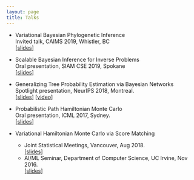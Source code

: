 ```yaml
---
layout: page
title: Talks
---
```


- Variational Bayesian Phylogenetic Inference  
Invited talk, CAIMS 2019, Whistler, BC  
[[slides]]({{sites.baseurl}}/static/slides/CAIMS2019.pdf)

- Scalable Bayesian Inference for Inverse Problems  
Oral presentation, SIAM CSE 2019, Spokane  
[[slides]]({{sites.baseurl}}/static/slides/CSE19_talk.pdf)

- Generalizing Tree Probability Estimation via Bayesian Networks  
Spotlight presentation, NeurIPS 2018, Montreal.  
[[slides]](https://nips.cc/media/Slides/nips/2018/220cd(04-15-30)-04-16-10-12583-Generalizing_Tr.pdf) [[video]](https://www.videoken.com/embed/1D8mC89k8e8?tocitem=50)

- Probabilistic Path Hamiltonian Monte Carlo  
Oral presentation, ICML 2017, Sydney.  
[[slides]]({{site.baseurl}}/static/slides/pphmc_slides.pdf)

- Variational Hamiltonian Monte Carlo via Score Matching  
  - Joint Statistical Meetings, Vancouver, Aug 2018.  
    [[slides]]({{site.baseurl}}/static/slides/vhmc.pdf)  
  - AI/ML Seminar, Department of Computer Science, UC Irvine, Nov 2016.  
    [[slides]]({{site.baseurl}}/static/slides/variational-hmc.pdf)  
  
